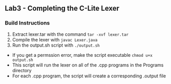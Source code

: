 ## Lab3 - Completing the C-Lite Lexer

### Build Instructions

1. Extract lexer.tar with the command ```tar -xvf lexer.tar```
2. Compile the lexer with ```javac Lexer.java```
3. Run the output.sh script with ```./output.sh```
  * If you get a permssion error, make the script executable ```chmod u+x output.sh```
  * This script will run the lexer on all of the .cpp programs in the Programs directory
  * For each .cpp program, the script will create a corresponding .output file
